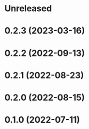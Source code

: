 # Unreleased

# 0.2.3 (2023-03-16)

# 0.2.2 (2022-09-13)

# 0.2.1 (2022-08-23)

# 0.2.0 (2022-08-15)

# 0.1.0 (2022-07-11)